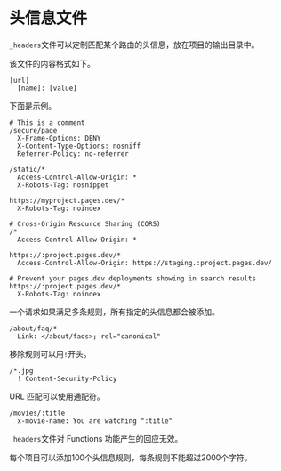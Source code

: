 # 头信息文件

`_headers`文件可以定制匹配某个路由的头信息，放在项目的输出目录中。

该文件的内容格式如下。

```
[url]
  [name]: [value]
```

下面是示例。

```
# This is a comment
/secure/page
  X-Frame-Options: DENY
  X-Content-Type-Options: nosniff
  Referrer-Policy: no-referrer

/static/*
  Access-Control-Allow-Origin: *
  X-Robots-Tag: nosnippet

https://myproject.pages.dev/*
  X-Robots-Tag: noindex

# Cross-Origin Resource Sharing (CORS)
/*
  Access-Control-Allow-Origin: *

https://:project.pages.dev/*
  Access-Control-Allow-Origin: https://staging.:project.pages.dev/

# Prevent your pages.dev deployments showing in search results
https://:project.pages.dev/*
  X-Robots-Tag: noindex
```

一个请求如果满足多条规则，所有指定的头信息都会被添加。

```
/about/faq/*
  Link: </about/faqs>; rel="canonical"
```

移除规则可以用`!`开头。

```
/*.jpg
  ! Content-Security-Policy
```

URL 匹配可以使用通配符。

```
/movies/:title
  x-movie-name: You are watching ":title"
```

`_headers`文件对 Functions 功能产生的回应无效。

每个项目可以添加100个头信息规则，每条规则不能超过2000个字符。